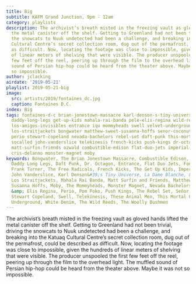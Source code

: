 ```yaml
---
title: Big
subtitle: KAFM Grand Junction, 9pm - 12am
category: playlists
description: The archivist’s breath misted in the freezing vault as gloved hands lifted
  the metal canister off the shelf. Getting to Greenland had not been trivial, driving
  the snowcats to Nuuk undetected had been a challenge, and breaking into the Katuaq
  Cultural Centre’s secret collection room, dug out of the permafrost, could be described
  as difficult. Now, locating the footage was close to impossible, given the hundreds
  of linear meters of shelving that were visible. The producer unspooled the first
  few feet off the reel, peering up through the film to the overhead light. The muffled
  sound of Persian hip-hop could be heard from the theater above. Maybe it was not
  so impossible.
author: jclacking
airdate: '2019-05-21'
playlist: 2019-05-21-big
image:
  src: artists/2019/fontaines_dc.jpg
  caption: Fontaines D.C.
index: Big
tags: fontaines-d-c brian-jonestown-massacre karl-denson-s-tiny-universe free-radicals
  daddy-long-legs get-up-kids mahala-rai-banda pele-elis-regina wild-reeds pom-poko
  los-amigos-invisibles entrance iqu mommyheads swell velvet-underground la-dame-blanche
  los-straitjackets bongwater matthew-sweet-susanna-hoffs senor-coconut woolly-bushmen
  perio stewart-copeland nevada-bachelors rebel-set daft-punk this-mortal-coil white-denim
  socalled john-vanderslice telekinesis french-kicks push-kings dr-octagon these-animal-men
  matt-surfin-friends ozwald combustible-edison flat-duo-jets imperial-wax frank-turner
  cris-delanno monster-magnet moby
keywords: Bongwater, The Brian Jonestown Massacre, Combustible Edison, Cris Delanno,
  Daddy Long Legs, Daft Punk, Dr. Octagon, Entrance, Flat Duo Jets, Fontaines D.C.,
  Frank Turner, The Free Radicals, French Kicks, The Get Up Kids, Imperial Wax, IQU,
  John Vanderslice, Karl Denson&#39;s Tiny Universe, La Dame Blanche, Los Amigos Invisibles,
  Los Straitjackets, Mahala Rai Banda, Matt Surfin and Friends, Matthew Sweet &amp;
  Susanna Hoffs, Moby, The Mommyheads, Monster Magnet, Nevada Bachelors, Øzwald, Pele
  &amp; Elis Regina, Perio, Pom Poko, Push Kings, The Rebel Set, Señor Coconut, Socalled,
  Stewart Copeland, Swell, Telekinesis, These Animal Men, This Mortal Coil, The Velvet
  Underground, White Denim, The Wild Reeds, The Woolly Bushmen
---
```

The archivist’s breath misted in the freezing vault as gloved hands lifted the metal canister off the shelf. Getting to Greenland had not been trivial, driving the snowcats to Nuuk undetected had been a challenge, and breaking into the Katuaq Cultural Centre’s secret collection room, dug out of the permafrost, could be described as difficult. Now, locating the footage was close to impossible, given the hundreds of linear meters of shelving that were visible. The producer unspooled the first few feet off the reel, peering up through the film to the overhead light. The muffled sound of Persian hip-hop could be heard from the theater above. Maybe it was not so impossible.
